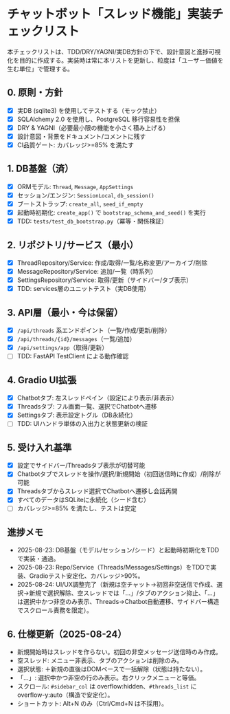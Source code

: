 # チャットボット「スレッド機能」実装チェックリスト

本チェックリストは、TDD/DRY/YAGNI/実DB方針の下で、設計意図と進捗可視化を目的に作成する。実装時は常に本リストを更新し、粒度は「ユーザー価値を生む単位」で管理する。

## 0. 原則・方針
- [x] 実DB (sqlite3) を使用してテストする（モック禁止）
- [x] SQLAlchemy 2.0 を使用し、PostgreSQL 移行容易性を担保
- [x] DRY & YAGNI（必要最小限の機能を小さく積み上げる）
- [x] 設計意図・背景をドキュメント/コメントに残す
- [x] CI品質ゲート: カバレッジ>=85% を満たす

## 1. DB基盤（済）
- [x] ORMモデル: `Thread`, `Message`, `AppSettings`
- [x] セッション/エンジン: `SessionLocal`, `db_session()`
- [x] ブートストラップ: `create_all`, `seed_if_empty`
- [x] 起動時初期化: `create_app()` で `bootstrap_schema_and_seed()` を実行
- [x] TDD: `tests/test_db_bootstrap.py`（冪等・関係検証）

## 2. リポジトリ/サービス（最小）
- [x] ThreadRepository/Service: 作成/取得/一覧/名称変更/アーカイブ/削除
- [x] MessageRepository/Service: 追加/一覧（時系列）
- [x] SettingsRepository/Service: 取得/更新（サイドバー/タブ表示）
- [x] TDD: services層のユニットテスト（実DB使用）

## 3. API層（最小・今は保留）
- [x] `/api/threads` 系エンドポイント（一覧/作成/更新/削除）
- [x] `/api/threads/{id}/messages`（一覧/追加）
- [x] `/api/settings/app`（取得/更新）
- [ ] TDD: FastAPI TestClient による動作確認

## 4. Gradio UI拡張
- [x] Chatbotタブ: 左スレッドペイン（設定により表示/非表示）
- [x] Threadsタブ: フル画面一覧、選択でChatbotへ遷移
- [x] Settingsタブ: 表示設定トグル（DB永続化）
- [ ] TDD: UIハンドラ単体の入出力と状態更新の検証

## 5. 受け入れ基準
- [x] 設定でサイドバー/Threadsタブ表示が切替可能
- [x] Chatbotタブでスレッドを操作/選択/新規開始（初回送信時に作成）/削除が可能
- [x] Threadsタブからスレッド選択でChatbotへ遷移し会話再開
- [x] すべてのデータはSQLiteに永続化（シード含む）
- [ ] カバレッジ>=85% を満たし、テストは安定

## 進捗メモ
- 2025-08-23: DB基盤（モデル/セッション/シード）と起動時初期化をTDDで実装・通過。
- 2025-08-23: Repo/Service（Threads/Messages/Settings）をTDDで実装、Gradioテスト安定化、カバレッジ>90%。
- 2025-08-24: UI/UX調整完了（新規は空チャット→初回非空送信で作成、選択→新規で選択解除、空スレッドでは「…」/タブのアクション抑止、「…」は選択中かつ非空のみ表示、Threads→Chatbot自動遷移、サイドバー構造でスクロール責務を限定）。

## 6. 仕様更新（2025-08-24）
- 新規開始時はスレッドを作らない。初回の非空メッセージ送信時のみ作成。
- 空スレッド: メニュー非表示、タブのアクションは削除のみ。
- 選択状態: ＋新規の直後はDOMベースで一括解除（状態は持たない）。
- 「…」: 選択中かつ非空の行のみ表示。右クリックメニューと等価。
- スクロール: `#sidebar_col` は overflow:hidden、`#threads_list` に overflow-y:auto（構造で安定化）。
- ショートカット: Alt+N のみ（Ctrl/Cmd+N は不採用）。
